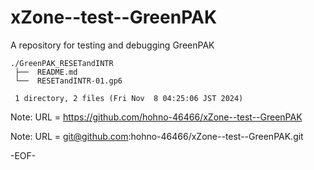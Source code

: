 # xZone--test--GreenPAK

A repository for testing and debugging GreenPAK

    ./GreenPAK_RESETandINTR
     ├──  README.md
     └──  RESETandINTR-01.gp6
     
     1 directory, 2 files (Fri Nov  8 04:25:06 JST 2024)


Note: URL = https://github.com/hohno-46466/xZone--test--GreenPAK

Note: URL = git@github.com:hohno-46466/xZone--test--GreenPAK.git

-EOF-

